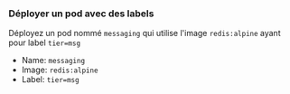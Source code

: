 
### Déployer un pod avec des labels

Déployez un pod nommé `messaging` qui utilise l'image `redis:alpine` ayant pour label `tier=msg`

- Name:  `messaging` 
- Image: `redis:alpine` 
- Label: `tier=msg`
